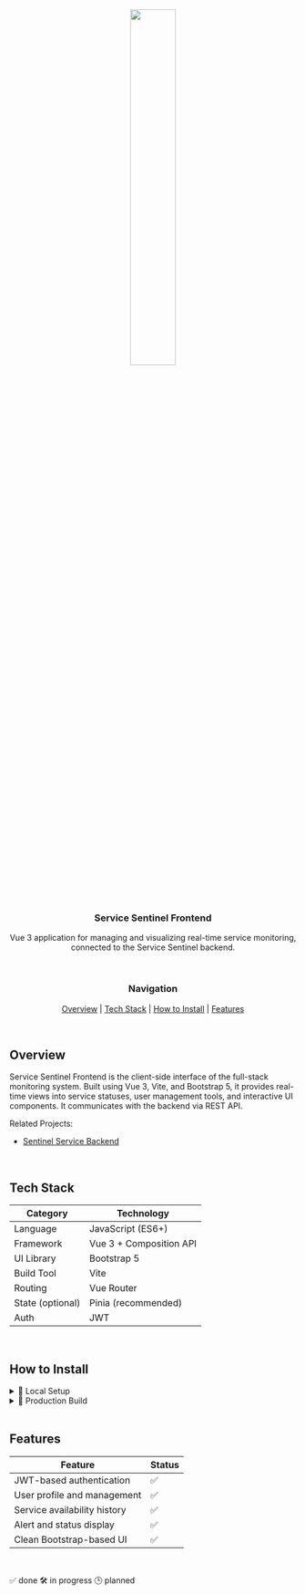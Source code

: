 <div align="center">

<img src="https://github.com/user-attachments/assets/7571f879-c872-40ad-ab44-38845900a6a2" style="width: 40%; max-width: 250px;" />

<br>

<h3>Service Sentinel Frontend</h3>

<p>Vue 3 application for managing and visualizing real-time service monitoring, connected to the Service Sentinel backend.</p>

<br>

### Navigation

[Overview](#overview) | [Tech Stack](#tech-stack) | [How to Install](#how-to-install) | [Features](#features)

</div>

<br>

## Overview

Service Sentinel Frontend is the client-side interface of the full-stack monitoring system. Built using Vue 3, Vite, and Bootstrap 5, it provides real-time views into service statuses, user management tools, and interactive UI components. It communicates with the backend via REST API.

Related Projects:

<ul>
  <li><a href="https://github.com/Kiemoniasty/Sentinel_Service_Backend">Sentinel Service Backend</a></li>
</ul>

<br>

## Tech Stack

| Category       | Technology            |
|----------------|------------------------|
| Language       | JavaScript (ES6+)      |
| Framework      | Vue 3 + Composition API|
| UI Library     | Bootstrap 5            |
| Build Tool     | Vite                   |
| Routing        | Vue Router             |
| State (optional)| Pinia (recommended)   |
| Auth           | JWT                    |

<br>

## How to Install

<details>
<summary>🔧 Local Setup</summary>

```bash
# Clone the repository
git clone https://github.com/your_username/Sentinel_Service_Frontend.git
cd Sentinel_Service_Frontend

# Install dependencies
npm install

# Run in development mode
npm run dev
```
</details> 

<details>
<summary>🚀 Production Build</summary>

```bash
# Compile project
npm run build
```
⚠️ Create a .env file based on .env.example to configure the backend API URL.
</details>

<br>

## Features

| Feature                             | Status |
| ----------------------------------- | ------ |
| JWT-based authentication            | ✅      |
| User profile and management         | ✅      |
| Service availability history        | ✅      |
| Alert and status display            | ✅      |
| Clean Bootstrap-based UI            | ✅      |

<br>

✅ done
🛠️ in progress
🕒 planned

